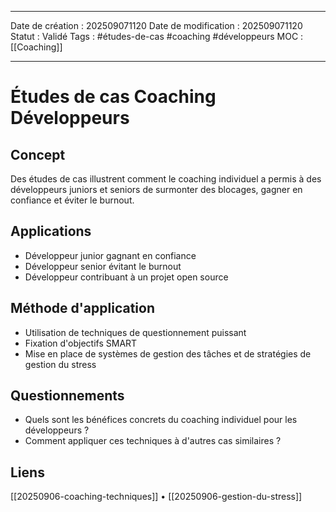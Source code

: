 ***
Date de création : 202509071120
Date de modification : 202509071120
Statut : Validé
Tags : #études-de-cas #coaching #développeurs
MOC : [[Coaching]]
***

# Études de cas Coaching Développeurs

## Concept

Des études de cas illustrent comment le coaching individuel a permis à des développeurs juniors et seniors de surmonter des blocages, gagner en confiance et éviter le burnout.

## Applications

- Développeur junior gagnant en confiance
- Développeur senior évitant le burnout
- Développeur contribuant à un projet open source

## Méthode d'application

- Utilisation de techniques de questionnement puissant
- Fixation d'objectifs SMART
- Mise en place de systèmes de gestion des tâches et de stratégies de gestion du stress

## Questionnements

- Quels sont les bénéfices concrets du coaching individuel pour les développeurs ?
- Comment appliquer ces techniques à d'autres cas similaires ?

## Liens

[[20250906-coaching-techniques]] • [[20250906-gestion-du-stress]]
